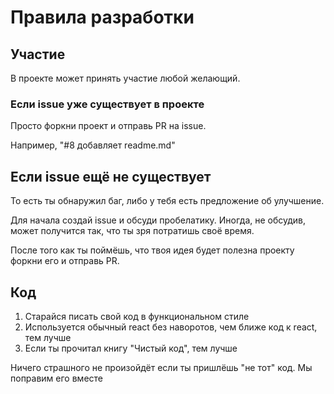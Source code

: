 # Правила разработки

## Участие
В проекте может принять участие любой желающий.

### Если issue уже существует в проекте
Просто форкни проект и отправь PR на issue.
 
Например, "#8 добавляет readme.md"

## Если issue ещё не существует
То есть ты обнаружил баг, либо у тебя есть предложение об улучшение. 

Для начала создай issue и обсуди пробелатику. Иногда, не обсудив, может получится так, что ты зря потратишь своё время.

После того как ты поймёшь, что твоя идея будет полезна проекту форкни его и отправь PR.  

## Код
1. Старайся писать свой код в функциональном стиле
2. Используется обычный react без наворотов, чем ближе код к react, тем лучше
3. Если ты прочитал книгу "Чистый код", тем лучше

Ничего страшного не произойдёт если ты пришлёшь "не тот" код. Мы поправим его вместе
